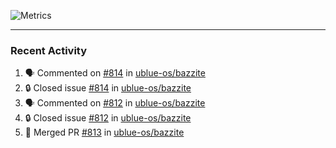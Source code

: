 ![Metrics](https://metrics.lecoq.io/KyleGospo?template=classic&base=header%2C%20activity%2C%20community%2C%20repositories%2C%20metadata&base.indepth=false&base.hireable=false&base.skip=false&config.timezone=America%2FLos_Angeles)

---
### Recent Activity
<!--START_SECTION:activity-->
1. 🗣 Commented on [#814](https://github.com/ublue-os/bazzite/issues/814#issuecomment-1963220703) in [ublue-os/bazzite](https://github.com/ublue-os/bazzite)
2. 🔒 Closed issue [#814](https://github.com/ublue-os/bazzite/issues/814) in [ublue-os/bazzite](https://github.com/ublue-os/bazzite)
3. 🗣 Commented on [#812](https://github.com/ublue-os/bazzite/issues/812#issuecomment-1963214493) in [ublue-os/bazzite](https://github.com/ublue-os/bazzite)
4. 🔒 Closed issue [#812](https://github.com/ublue-os/bazzite/issues/812) in [ublue-os/bazzite](https://github.com/ublue-os/bazzite)
5. 🎉 Merged PR [#813](https://github.com/ublue-os/bazzite/pull/813) in [ublue-os/bazzite](https://github.com/ublue-os/bazzite)
<!--END_SECTION:activity-->
